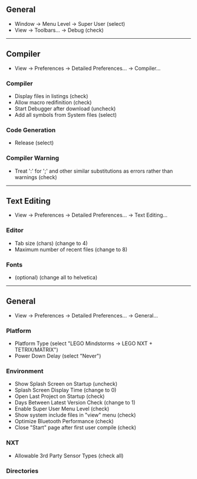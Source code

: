 ## General
* Window -> Menu Level -> Super User (select)
* View -> Toolbars... -> Debug (check)

-------------------------
## Compiler
* View -> Preferences -> Detailed Preferences... -> Compiler...

### Compiler
* Display files in listings (check)
* Allow macro redifinition (check)
* Start Debugger after download (uncheck)
* Add all symbols from System files (select)

### Code Generation
* Release (select)

### Compiler Warning
* Treat ':' for ';' and other similar substitutions as errors rather than warnings (check)

-------------------------
## Text Editing
* View -> Preferences -> Detailed Preferences... -> Text Editing...

### Editor
* Tab size (chars) (change to 4)
* Maximum number of recent files (change to 8)

### Fonts
* (optional) (change all to helvetica)

-------------------------
## General
* View -> Preferences -> Detailed Preferences... -> General...

### Platform
* Platform Type (select "LEGO Mindstorms -> LEGO NXT + TETRIX/MATRIX")
* Power Down Delay (select "Never")

### Environment
* Show Splash Screen on Startup (uncheck)
* Splash Screen Display Time (change to 0)
* Open Last Project on Startup (check)
* Days Between Latest Version Check (change to 1)
* Enable Super User Menu Level (check)
* Show system include files in "view" menu (check)
* Optimize Bluetooth Performance (check)
* Close "Start" page after first user compile (check)

### NXT
* Allowable 3rd Party Sensor Types (check all)

### Directories

